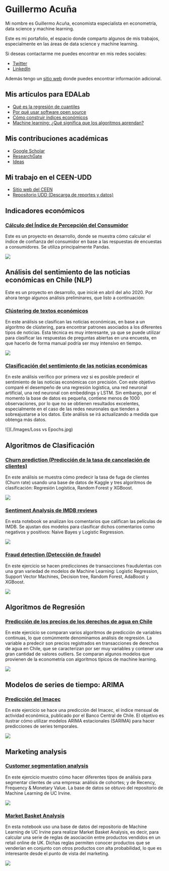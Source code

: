 # Guillermo Acuña
Mi nombre es Guillermo Acuña, economista especialista en econometría, data science y machine learning. 

Este es mi portafolio, el espacio donde comparto algunos de mis trabajos, especialmente en las áreas de data science y machine learning.

Si deseas contactarme me puedes encontrar en mis redes sociales:
- [Twitter](https://twitter.com/guillermoacuna)
- [LinkedIn](https://www.linkedin.com/in/guillermoacuna/)

Además tengo un [sitio web](https://sites.google.com/view/guillermoacuna/home) donde puedes encontrar información adicional.


## Mis artículos para EDALab
- [Qué es la regresión de cuantiles](https://www.edalab.cl/economia/que-es-la-regresion-de-cuantiles/)
- [Por qué usar software open source](https://www.edalab.cl/data-science/por-que-usar-software-open-source/)
- [Cómo construir índices económicos](https://www.edalab.cl/economia/como-construir-indices-economicos/)
- [Machine learning: ¿Qué significa que los algoritmos aprendan?](https://www.edalab.cl/data-science/machine-learning-que-significa-que-los-algoritmos-aprendan/)

## Mis contribuciones académicas
- [Google Scholar](https://scholar.google.cl/citations?user=lV-J7MsAAAAJ&hl)
- [ResearchGate](https://www.researchgate.net/profile/Guillermo_Acuna3)
- [Ideas](https://ideas.repec.org/e/pac70.html)

## Mi trabajo en el CEEN-UDD
- [Sitio web del CEEN](https://ceen.udd.cl/)
- [Repositorio UDD (Descarga de reportes y datos)](https://repositorio.udd.cl/handle/11447/108)

## Indicadores económicos

### [Cálculo del Índice de Percepción del Consumidor](https://nbviewer.jupyter.org/github/guillermo-acuna/guillermo-acuna.github.io/blob/main/Ipeco.ipynb)
Este es un proyecto en desarrollo, donde se muestra cómo calcular el índice de confianza del consumidor en base a las respuestas de encuestas a consumidores. Se utiliza principalmente Pandas.

![](./Images/Percepciones.jpg)

## Análisis del sentimiento de las noticias económicas en Chile (NLP)
Este es un proyecto en desarrollo, que inicié en abril del año 2020. Por ahora tengo algunos análisis preliminares, que listo a continuación:

### [Clústering de textos económicos](https://nbviewer.jupyter.org/github/guillermoacuna-lab/portfolio/blob/main/Text%20Clustering.ipynb)
En este análisis se clasifican las noticias económicas, en base a un algoritmo de clústering, para encontrar patrones asociados a los diferentes tipos de noticias. Esta técnica es muy interesante, ya que se puede utilizar para clasificar las respuestas de preguntas abiertas en una encuesta, en que hacerlo de forma manual podría ser muy intensivo en tiempo. 

![](./Images/wordcloudnoticias.jpg)

### [Clasificación del sentimiento de las noticias económicas](https://nbviewer.jupyter.org/github/guillermoacuna-lab/Portafolio/blob/main/SentimentNews.ipynb)
En este análisis verifico por primera vez si es posible predecir el sentimiento de las noticias económicas con precisión. Con este objetivo comparé el desempeño de una regresión logística, una red neuronal artificial, una red neuronal con embeddings y LSTM. Sin embargo, por el momento la base de datos es pequeña, contiene menos de 1000 observaciones, por lo que no se obtienen resultados excelentes, especialmente en el caso de las redes neuronales que tienden a sobreajustarse a los datos. Este análisis se irá actualizando a medida que obtenga más datos.

![](./Images/Loss vs Epochs.jpg)

## Algoritmos de Clasificación

### [Churn prediction (Predicción de la tasa de cancelación de clientes)](https://nbviewer.jupyter.org/github/guillermoacuna-lab/Portafolio/blob/main/Churn.ipynb)
En este análisis se muestra cómo predecir la tasa de fuga de clientes (Churn rate) usando una base de datos de Kaggle y tres algoritmos de clasificación: Regresión Logística, Random Forest y XGBoost.

![](./Images/Churn%20feature%20importances.png)

### [Sentiment Analysis de IMDB reviews](https://nbviewer.jupyter.org/github/guillermoacuna-lab/Portafolio/blob/main/SentimentAnalysis.ipynb)
En esta notebook se analizan los comentarios que califican las películas de IMDB. Se ajustan dos modelos para clasificar dichos comentarios como negativos y positivos: Naive Bayes y Logistic Regression.

![](./Images/Coeficientes.png)

### [Fraud detection (Detección de fraude)](https://nbviewer.jupyter.org/github/guillermo-acuna/Portafolio/blob/main/SFDanalysis.ipynb)
En este ejercicio se hacen predicciones de transacciones fraudulentas con una gran variedad de modelos de Machine Learning: Logistic Regression, Support Vector Machines, Decision tree, Random Forest, AdaBoost y XGBoost.

![](./Images/Features.png)


## Algoritmos de Regresión

### [Predicción de los precios de los derechos de agua en Chile](https://nbviewer.jupyter.org/github/guillermoacuna-lab/Portafolio/blob/main/VAC.ipynb)
En este ejercicio se comparan varios algoritmos de predicción de variables continuas, lo que comúnmente denominamos análisis de regresión. La variable a predecir son precios registrados en transacciones de derechos de agua en Chile, que se caracterizan por ser muy variables y contener una gran cantidad de valores outliers. Se comparan algunos modelos que provienen de la econometría con algoritmos típicos de machine learning.

![](./Images/Precios.jpg)


## Modelos de series de tiempo: ARIMA

### [Predicción del Imacec](https://nbviewer.jupyter.org/github/guillermoacuna-lab/Portafolio/blob/main/ForecastingImacec.ipynb)
En este ejercicio se hace una predicción del Imacec, el índice mensual de actividad económica, publicado por el Banco Central de Chile. El objetivo es ilustrar cómo utilizar modelos ARIMA estacionales (SARIMA) para hacer predicciones de series temporales.

![](./Images/Imacec.jpg)


## Marketing analysis

### [Customer segmentation analysis](https://nbviewer.jupyter.org/github/guillermoacuna-lab/Portafolio/blob/main/CustSeg.ipynb)
En este ejercicio muestro cómo hacer diferentes tipos de análisis para segmentar clientes de una empresa: análisis de cohortes; y de Recency, Frequency & Monetary Value. La base de datos se obtuvo del repositorio de Machine Learning de UC Irvine.

![](./Images/Customer%20segmentation.png)

### [Market Basket Analysis](https://nbviewer.jupyter.org/github/guillermoacuna-lab/Portafolio/blob/main/MBAonlineRetail.ipynb)
En esta notebook uso una base de datos del repositorio de Machine Learning de UC Irvine para realizar Market Basket Analysis, es decir, para calcular una serie de reglas de asociación entre productos vendidos en un retail online de UK. Dichas reglas permiten conocer productos que se venderían en conjunto con otros productos con alta probabilidad, lo que es interesante desde el punto de vista del marketing.

![](./Images/Market%20basket%20analysis.png)
